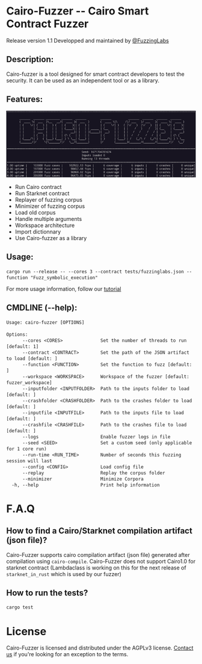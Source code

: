 # Cairo-Fuzzer -- Cairo Smart Contract Fuzzer

Release version 1.1
Developped and maintained by [@FuzzingLabs](https://github.com/FuzzingLabs)

## Description:

Cairo-fuzzer is a tool designed for smart contract developers to test the security. It can be used as an independent tool or as a library.

## Features:

<p align="center">
	<img src="cairo-fuzzer.png"/>
</p>

- Run Cairo contract
- Run Starknet contract
- Replayer of fuzzing corpus
- Minimizer of fuzzing corpus
- Load old corpus
- Handle multiple arguments
- Workspace architecture
- Import dictionnary
- Use Cairo-fuzzer as a library


## Usage:
```
cargo run --release -- --cores 3 --contract tests/fuzzinglabs.json --function "Fuzz_symbolic_execution"
```

For more usage information, follow our [tutorial](docs/TUTO101.md)

## CMDLINE (--help):

```
Usage: cairo-fuzzer [OPTIONS]

Options:
      --cores <CORES>              Set the number of threads to run [default: 1]
      --contract <CONTRACT>        Set the path of the JSON artifact to load [default: ]
      --function <FUNCTION>        Set the function to fuzz [default: ]
      --workspace <WORKSPACE>      Workspace of the fuzzer [default: fuzzer_workspace]
      --inputfolder <INPUTFOLDER>  Path to the inputs folder to load [default: ]
      --crashfolder <CRASHFOLDER>  Path to the crashes folder to load [default: ]
      --inputfile <INPUTFILE>      Path to the inputs file to load [default: ]
      --crashfile <CRASHFILE>      Path to the crashes file to load [default: ]
      --logs                       Enable fuzzer logs in file
      --seed <SEED>                Set a custom seed (only applicable for 1 core run)
      --run-time <RUN_TIME>        Number of seconds this fuzzing session will last
      --config <CONFIG>            Load config file
      --replay                     Replay the corpus folder
      --minimizer                  Minimize Corpora
  -h, --help                       Print help information
```

# F.A.Q

## How to find a Cairo/Starknet compilation artifact (json file)?

Cairo-Fuzzer supports cairo compilation artifact (json file) generated after compilation using `cairo-compile`.
Cairo-Fuzzer does not support Cairo1.0 for starknet contract (Lambdaclass is working on this for the next release of `starknet_in_rust` which is used by our fuzzer)

## How to run the tests?

```
cargo test
```

# License

Cairo-Fuzzer is licensed and distributed under the AGPLv3 license. [Contact us](mailto:contact@fuzzinglabs.com) if you're looking for an exception to the terms.